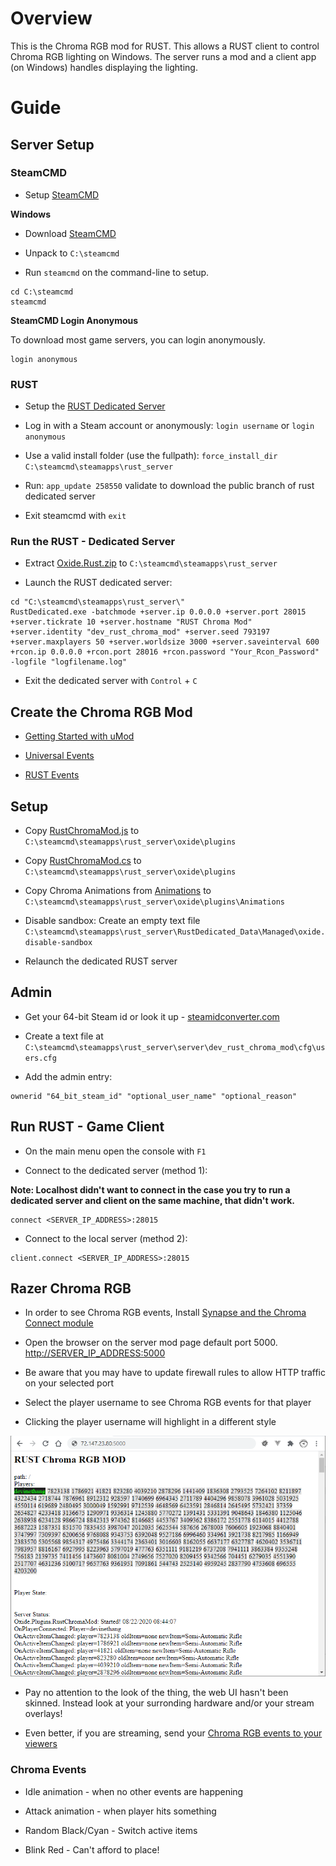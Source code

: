 # Overview

This is the Chroma RGB mod for RUST. This allows a RUST client to control Chroma RGB lighting on Windows. The server runs a mod and a client app (on Windows) handles displaying the lighting.

# Guide

## Server Setup

### SteamCMD

* Setup [SteamCMD](https://developer.valvesoftware.com/wiki/SteamCMD)

**Windows**

* Download [SteamCMD](https://steamcdn-a.akamaihd.net/client/installer/steamcmd.zip)

* Unpack to `C:\steamcmd`

* Run `steamcmd` on the command-line to setup.

```
cd C:\steamcmd
steamcmd
```

**SteamCMD Login Anonymous**

To download most game servers, you can login anonymously.

```
login anonymous
```

### RUST

* Setup the [RUST Dedicated Server](https://developer.valvesoftware.com/wiki/Rust_Dedicated_Server)

* Log in with a Steam account or anonymously: `login username` or `login anonymous`

* Use a valid install folder (use the fullpath): `force_install_dir C:\steamcmd\steamapps\rust_server`

* Run: `app_update 258550` validate﻿ to download the public branch of rust dedicated server

* Exit steamcmd with `exit`

### Run the RUST - Dedicated Server

* Extract [Oxide.Rust.zip](https://umod.org/games/rust) to `C:\steamcmd\steamapps\rust_server`

* Launch the RUST dedicated server:

```
cd "C:\steamcmd\steamapps\rust_server\"
RustDedicated.exe -batchmode +server.ip 0.0.0.0 +server.port 28015 +server.tickrate 10 +server.hostname "RUST Chroma Mod" +server.identity "dev_rust_chroma_mod" +server.seed 793197 +server.maxplayers 50 +server.worldsize 3000 +server.saveinterval 600 +rcon.ip 0.0.0.0 +rcon.port 28016 +rcon.password "Your_Rcon_Password" -logfile "logfilename.log"
```

* Exit the dedicated server with `Control` + `C`

## Create the Chroma RGB Mod

* [Getting Started with uMod](https://umod.org/documentation/getting-started)

* [Universal Events](https://umod.org/documentation/games/universal#unload)

* [RUST Events](https://umod.org/documentation/games/rust)

## Setup

* Copy [RustChromaMod.js](oxide/plugins/RustChromaMod.js) to `C:\steamcmd\steamapps\rust_server\oxide\plugins`

* Copy [RustChromaMod.cs](oxide/plugins/RustChromaMod.cs) to `C:\steamcmd\steamapps\rust_server\oxide\plugins`

* Copy Chroma Animations from [Animations](oxide/plugins/Animations) to `C:\steamcmd\steamapps\rust_server\oxide\plugins\Animations`

* Disable sandbox: Create an empty text file `C:\steamcmd\steamapps\rust_server\RustDedicated_Data\Managed\oxide.disable-sandbox`

* Relaunch the dedicated RUST server


## Admin

* Get your 64-bit Steam id or look it up - [steamidconverter.com](http://steamidconverter.com/)

* Create a text file at `C:\steamcmd\steamapps\rust_server\server\dev_rust_chroma_mod\cfg\users.cfg`

* Add the admin entry:

```
ownerid "64_bit_steam_id" "optional_user_name" "optional_reason"
```

## Run RUST - Game Client

* On the main menu open the console with `F1`

* Connect to the dedicated server (method 1):

**Note: Localhost didn't want to connect in the case you try to run a dedicated server and client on the same machine, that didn't work.**

```
connect <SERVER_IP_ADDRESS>:28015
```

* Connect to the local server (method 2):

```
client.connect <SERVER_IP_ADDRESS>:28015
```

## Razer Chroma RGB

* In order to see Chroma RGB events, Install [Synapse and the Chroma Connect module](https://www.razer.com/synapse-3)

* Open the browser on the server mod page default port 5000. [http://SERVER_IP_ADDRESS:5000](http://localhost:5000)

* Be aware that you may have to update firewall rules to allow HTTP traffic on your selected port

* Select the player username to see Chroma RGB events for that player

* Clicking the player username will highlight in a different style

![image_1](images/image_1.png)

* Pay no attention to the look of the thing, the web UI hasn't been skinned. Instead look at your surronding hardware and/or your stream overlays!

* Even better, if you are streaming, send your [Chroma RGB events to your viewers](https://www.microsoft.com/store/apps/9PG8DNKL06M6)

### Chroma Events

* Idle animation - when no other events are happening

* Attack animation - when player hits something

* Random Black/Cyan - Switch active items

* Blink Red - Can't afford to place!
